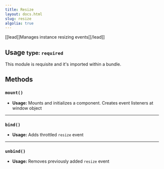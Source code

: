```yaml
---
title: Resize
layout: docs.html
slug: resize
algolia: true
---
```


[[lead]]Manages instance resizing events[[/lead]]

## Usage <small>type: `required`</small>

This module is requisite and it's imported within a bundle.

## Methods

### `mount()`

- **Usage:** Mounts and initializes a component. Creates event listeners at window object

---

### `bind()`

- **Usage:** Adds throttled `resize` event

---

### `unbind()`

- **Usage:** Removes previously added `resize` event